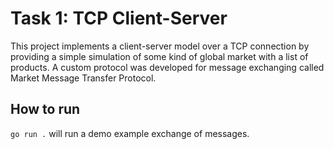 # Task 1: TCP Client-Server

This project implements a client-server model over a TCP connection by providing a simple simulation of some kind of global market with a list of products. A custom protocol was developed for message exchanging called Market Message Transfer Protocol.

## How to run

`go run .` will run a demo example exchange of messages.